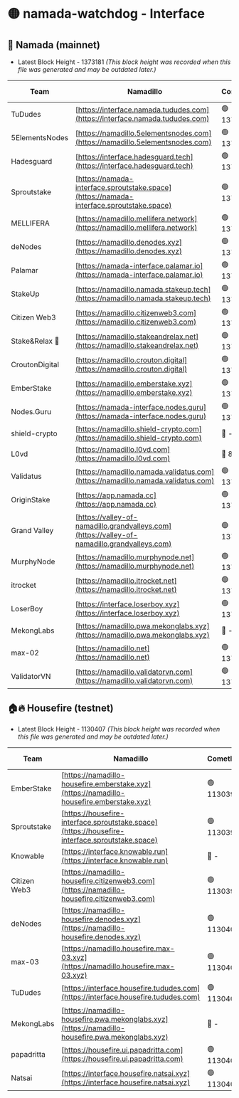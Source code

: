 # 🟡 namada-watchdog - Interface

## 🚀 Namada (mainnet)
- Latest Block Height - 1373181 *(This block height was recorded when this file was generated and may be outdated later.)*

| Team | Namadillo | CometBFT | Indexer | MASP Indexer |
|-|-|-|-|-|
| TuDudes | [https://interface.namada.tududes.com](https://interface.namada.tududes.com) | 🟢 1373147 | 🟢 1373147 | 🟢 1373147 |
| 5ElementsNodes | [https://namadillo.5elementsnodes.com](https://namadillo.5elementsnodes.com) | 🟢 1373147 | 🟢 1373147 | 🟢 1373147 |
| Hadesguard | [https://interface.hadesguard.tech](https://interface.hadesguard.tech) | 🟢 1373148 | 🟢 1373148 | 🟢 1373148 |
| Sproutstake | [https://namada-interface.sproutstake.space](https://namada-interface.sproutstake.space) | 🟢 1373148 | 🟢 1373148 | 🟢 1373148 |
| MELLIFERA | [https://namadillo.mellifera.network](https://namadillo.mellifera.network) | 🟢 1373149 | 🟢 1373149 | 🟢 1373149 |
| deNodes | [https://namadillo.denodes.xyz](https://namadillo.denodes.xyz) | 🟢 1373150 | 🟢 1373150 | 🟢 1373149 |
| Palamar | [https://namada-interface.palamar.io](https://namada-interface.palamar.io) | 🟢 1373150 | 🟢 1373150 | 🟢 1373150 |
| StakeUp | [https://namadillo.namada.stakeup.tech](https://namadillo.namada.stakeup.tech) | 🟢 1373151 | 🟢 1373151 | 🟢 1373151 |
| Citizen Web3 | [https://namadillo.citizenweb3.com](https://namadillo.citizenweb3.com) | 🟢 1373152 | 🟢 1373152 | 🟢 1373152 |
| Stake&Relax 🦥 | [https://namadillo.stakeandrelax.net](https://namadillo.stakeandrelax.net) | 🟢 1373153 | 🟢 1373153 | 🟢 1373153 |
| CroutonDigital | [https://namadillo.crouton.digital](https://namadillo.crouton.digital) | 🟢 1373154 | 🔴 1338918 | 🟢 1373154 |
| EmberStake | [https://namadillo.emberstake.xyz](https://namadillo.emberstake.xyz) | 🟢 1373155 | 🟢 1373155 | 🟢 1373154 |
| Nodes.Guru | [https://namada-interface.nodes.guru](https://namada-interface.nodes.guru) | 🟢 1373155 | 🟢 1373155 | 🟢 1373155 |
| shield-crypto | [https://namadillo.shield-crypto.com](https://namadillo.shield-crypto.com) | 🔴 - | 🔴 - | 🔴 - |
| L0vd | [https://namadillo.l0vd.com](https://namadillo.l0vd.com) | 🔴 894059 | 🔴 1269187 | 🔴 894059 |
| Validatus | [https://namadillo.namada.validatus.com](https://namadillo.namada.validatus.com) | 🟢 1373172 | 🔴 1338199 | 🟢 1373171 |
| OriginStake | [https://app.namada.cc](https://app.namada.cc) | 🟢 1373172 | 🟢 1373172 | 🟢 1373172 |
| Grand Valley | [https://valley-of-namadillo.grandvalleys.com](https://valley-of-namadillo.grandvalleys.com) | 🟢 1373172 | 🟢 1373172 | 🟢 1373172 |
| MurphyNode | [https://namadillo.murphynode.net](https://namadillo.murphynode.net) | 🟢 1373173 | 🟢 1373173 | 🔴 - |
| itrocket | [https://namadillo.itrocket.net](https://namadillo.itrocket.net) | 🟢 1373173 | 🔴 1339267 | 🟢 1373173 |
| LoserBoy | [https://interface.loserboy.xyz](https://interface.loserboy.xyz) | 🟢 1373174 | 🟢 1373174 | 🔴 - |
| MekongLabs | [https://namadillo.pwa.mekonglabs.xyz](https://namadillo.pwa.mekonglabs.xyz) | 🔴 - | 🔴 - | 🔴 - |
| max-02 | [https://namadillo.net](https://namadillo.net) | 🟢 1373181 | 🟢 1373181 | 🟢 1373180 |
| ValidatorVN | [https://namadillo.validatorvn.com](https://namadillo.validatorvn.com) | 🟢 1373181 | 🟢 1373181 | 🟢 1373181 |

## 🏠🔥 Housefire (testnet)
- Latest Block Height - 1130407 *(This block height was recorded when this file was generated and may be outdated later.)*

| Team | Namadillo | CometBFT | Indexer | MASP Indexer |
|-|-|-|-|-|
| EmberStake | [https://namadillo-housefire.emberstake.xyz](https://namadillo-housefire.emberstake.xyz) | 🟢 1130398 | 🟢 1130398 | 🔴 1083022 |
| Sproutstake | [https://housefire-interface.sproutstake.space](https://housefire-interface.sproutstake.space) | 🟢 1130399 | 🟢 1130399 | 🟢 1130399 |
| Knowable | [https://interface.knowable.run](https://interface.knowable.run) | 🔴 - | 🔴 - | 🔴 - |
| Citizen Web3 | [https://namadillo-housefire.citizenweb3.com](https://namadillo-housefire.citizenweb3.com) | 🟢 1130399 | 🟢 1130399 | 🔴 - |
| deNodes | [https://namadillo-housefire.denodes.xyz](https://namadillo-housefire.denodes.xyz) | 🟢 1130401 | 🟢 1130401 | 🟢 1130401 |
| max-03 | [https://namadillo.housefire.max-03.xyz](https://namadillo.housefire.max-03.xyz) | 🟢 1130401 | 🟢 1130401 | 🟢 1130401 |
| TuDudes | [https://interface.housefire.tududes.com](https://interface.housefire.tududes.com) | 🟢 1130402 | 🟢 1130402 | 🟢 1130402 |
| MekongLabs | [https://namadillo-housefire.pwa.mekonglabs.xyz](https://namadillo-housefire.pwa.mekonglabs.xyz) | 🔴 - | 🔴 - | 🔴 - |
| papadritta | [https://housefire.ui.papadritta.com](https://housefire.ui.papadritta.com) | 🟢 1130406 | 🔴 972185 | 🔴 - |
| Natsai | [https://interface.housefire.natsai.xyz](https://interface.housefire.natsai.xyz) | 🟢 1130407 | 🟢 1130407 | 🟢 1130407 |

